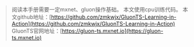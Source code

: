 > 阅读本手册需要一定mxnet、gluon操作基础。 
> 本文使用cpu训练代码。
> 本文github地址：[https://github.com/zmkwjx/GluonTS-Learning-in-Action](https://github.com/zmkwjx/GluonTS-Learning-in-Action)
> GluonTS官网地址：[https://gluon-ts.mxnet.io](https://gluon-ts.mxnet.io)

